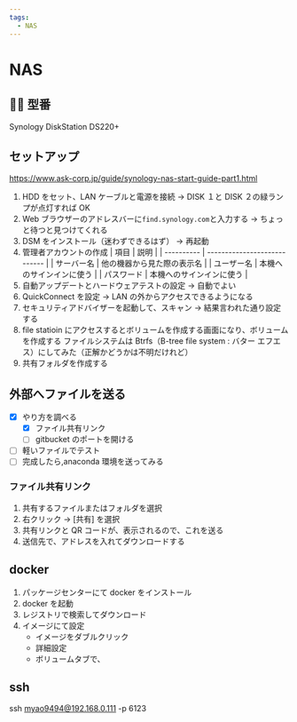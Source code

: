 ```yaml
---
tags:
  - NAS
---
```


# NAS

##  型番

Synology DiskStation DS220+

## セットアップ

https://www.ask-corp.jp/guide/synology-nas-start-guide-part1.html

1. HDD をセット、LAN ケーブルと電源を接続 → DISK １と DISK ２の緑ランプが点灯すれば OK
1. Web ブラウザーのアドレスバーに`find.synology.com`と入力する → ちょっと待つと見つけてくれる
1. DSM をインストール（迷わずできるはず） → 再起動
1. 管理者アカウントの作成
   | 項目 | 説明 |
   | ---------- | ---------------------------- |
   | サーバー名 | 他の機器から見た際の表示名 |
   | ユーザー名 | 本機へのサインインに使う |
   | パスワード | 本機へのサインインに使う |
1. 自動アップデートとハードウェアテストの設定 → 自動でよい
1. QuickConnect を設定 → LAN の外からアクセスできるようになる
1. セキュリティアドバイザーを起動して、スキャン → 結果言われた通り設定する
1. file statioin にアクセスするとボリュームを作成する画面になり、ボリュームを作成する
   ファイルシステムは Btrfs（B-tree file system : バター エフエス）にしてみた（正解かどうかは不明だけれど）
1. 共有フォルダを作成する

## 外部へファイルを送る

- [x] やり方を調べる
  - [x] ファイル共有リンク
  - [ ] gitbucket のポートを開ける
- [ ] 軽いファイルでテスト
- [ ] 完成したら,anaconda 環境を送ってみる

### ファイル共有リンク

1. 共有するファイルまたはフォルダを選択
1. 右クリック → [共有] を選択
1. 共有リンクと QR コードが、表示されるので、これを送る
1. 送信先で、アドレスを入れてダウンロードする

## docker

1. パッケージセンターにて docker をインストール
1. docker を起動
1. レジストリで検索してダウンロード
1. イメージにて設定
   - イメージをダブルクリック
   - 詳細設定
   - ボリュームタブで、

## ssh

ssh myao9494@192.168.0.111 -p 6123
